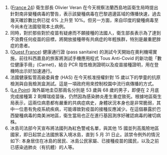 1. ([France 24](https://bit.ly/3nsI15u)) 衛生部長 Olivier Veran 在今天視察法蘭西島地區衛生局時提出針對南非變種病毒的警告，表示該變種病毒在巴黎週邊區域的傳播快速，過去幾天確診數比例已從 6% 上升至 10%。但另一方面，來自印度的變種病毒至今尚未在法國發現本土病例。
1. 同時，對於那些對於疫苗有疑慮而不願接種的法國人，衛生部長表示為了達到不浪費任何疫苗的目標，將開放接種帶有共病症的年輕族群，特別是嚴重肥胖症的患者。
1. ([Ouest France](https://bit.ly/3xriVIZ)) 健康通行證 (pass sanitaire) 的測試今天開始在奧利機場實施，前往科西嘉島的旅客將測試手機應用程式 Tous Anti-Covid 的新功能「數位健康手冊」(Carnet)，結合 PCR 陰性檢測證明以及疫苗接種證明，用在登機時出示好加速通行。
1. 法國健康監管高級委員會 (HAS) 在今天核准授權針對 15 歲以下的學童的抗原檢測與自我檢測盒測試。這是一項政府用來控制校園中流行病傳播的方式。
1. ([Le Point](https://bit.ly/3xtNE8l)) 海外屬地圭亞那兩名分別是 53 歲與 68 歲的男子，即便在 2 月底完成接種第 2 劑輝瑞疫苗後，仍然因為感染肺炎產生重症致死。根據地區衛生局表示，這兩位病患都有嚴重的共病症病史，身體狀況本身也是非常脆弱，其中一位患有免疫系統疾病，可能導致對疫苗的接種反應減少。在這個暴露於巴西變種病毒的南美洲地區，衛生當局也正在進行基因測序好確認病毒的確切病株。
1. 冰島司法部今天宣布將法國列為紅色警戒名單，與其他 15 國並列高風險地區國家，即日起禁止法國旅客入境冰島，直到 5 月 31 日止。該禁令例外的情況如下: 本身居住在冰島的居民、冰島公民家屬、已接種疫苗的國民，以及之前已感染過肺炎（有抗體）的人等。
